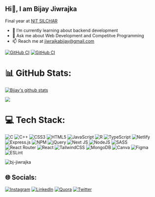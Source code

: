 ## Hi👋, I am Bijay Jiwrajka
Final year at [NIT SILCHAR](http://www.nits.ac.in/)

- 🌱 I’m currently learning about backend development
- 💬 Ask me about Web Development and Competitve Programming
- 📫 Reach me at jiwrajkabijay@gmail.com


[![GitHub CI](https://img.shields.io/badge/Codeforces-1378-yellowgreen)](https://codeforces.com/profile/bj_jiwrajka)
[![GitHub CI](https://img.shields.io/badge/Codechef-1704-blue)](https://www.codechef.com/users/bj_0304)
# 📊 GitHub Stats:

[![Bijay's github stats](https://github-readme-stats.vercel.app/api?username=bj-jiwrajka&count_private=true&show_icons=true&theme=radical&hide_rank=false)](https://github.com/anuraghazra/github-readme-stats)
<!-- ![](https://github-readme-stats.vercel.app/api?username=bj-jiwrajka&theme=dark&hide_border=false&include_all_commits=false&count_private=false)<br/> -->
![](https://github-readme-streak-stats.herokuapp.com/?user=bj-jiwrajka&theme=dark&hide_border=false)<br/>



# 💻 Tech Stack:
![C](https://img.shields.io/badge/c-%2300599C.svg?style=for-the-badge&logo=c&logoColor=white) ![C++](https://img.shields.io/badge/c++-%2300599C.svg?style=for-the-badge&logo=c%2B%2B&logoColor=white) ![CSS3](https://img.shields.io/badge/css3-%231572B6.svg?style=for-the-badge&logo=css3&logoColor=white) ![HTML5](https://img.shields.io/badge/html5-%23E34F26.svg?style=for-the-badge&logo=html5&logoColor=white) ![JavaScript](https://img.shields.io/badge/javascript-%23323330.svg?style=for-the-badge&logo=javascript&logoColor=%23F7DF1E) ![R](https://img.shields.io/badge/r-%23276DC3.svg?style=for-the-badge&logo=r&logoColor=white) ![TypeScript](https://img.shields.io/badge/typescript-%23007ACC.svg?style=for-the-badge&logo=typescript&logoColor=white) ![Netlify](https://img.shields.io/badge/netlify-%23000000.svg?style=for-the-badge&logo=netlify&logoColor=#00C7B7) ![Express.js](https://img.shields.io/badge/express.js-%23404d59.svg?style=for-the-badge&logo=express&logoColor=%2361DAFB) ![NPM](https://img.shields.io/badge/NPM-%23000000.svg?style=for-the-badge&logo=npm&logoColor=white) ![jQuery](https://img.shields.io/badge/jquery-%230769AD.svg?style=for-the-badge&logo=jquery&logoColor=white) ![Next JS](https://img.shields.io/badge/Next-black?style=for-the-badge&logo=next.js&logoColor=white) ![NodeJS](https://img.shields.io/badge/node.js-6DA55F?style=for-the-badge&logo=node.js&logoColor=white) ![SASS](https://img.shields.io/badge/SASS-hotpink.svg?style=for-the-badge&logo=SASS&logoColor=white) ![React Router](https://img.shields.io/badge/React_Router-CA4245?style=for-the-badge&logo=react-router&logoColor=white) ![React](https://img.shields.io/badge/react-%2320232a.svg?style=for-the-badge&logo=react&logoColor=%2361DAFB) ![TailwindCSS](https://img.shields.io/badge/tailwindcss-%2338B2AC.svg?style=for-the-badge&logo=tailwind-css&logoColor=white) ![MongoDB](https://img.shields.io/badge/MongoDB-%234ea94b.svg?style=for-the-badge&logo=mongodb&logoColor=white) ![Canva](https://img.shields.io/badge/Canva-%2300C4CC.svg?style=for-the-badge&logo=Canva&logoColor=white) 	![Figma](https://img.shields.io/badge/figma-%23F24E1E.svg?style=for-the-badge&logo=figma&logoColor=white) ![ESLint](https://img.shields.io/badge/ESLint-4B3263?style=for-the-badge&logo=eslint&logoColor=white)

<p><img align="center" src="https://github-readme-stats.vercel.app/api/top-langs?username=bj-jiwrajka&show_icons=true&locale=en&layout=compact" alt="bj-jiwrajka" /></p>

## 🌐 Socials:
[![Instagram](https://img.shields.io/badge/Instagram-%23E4405F.svg?logo=Instagram&logoColor=white)](https://instagram.com/bj_jiwrajka) [![LinkedIn](https://img.shields.io/badge/LinkedIn-%230077B5.svg?logo=linkedin&logoColor=white)](https://linkedin.com/in/bj_jiwrajka) [![Quora](https://img.shields.io/badge/Quora-%23B92B27.svg?logo=Quora&logoColor=white)](https://www.quora.com/profile/Bijay-Jiwrajka) [![Twitter](https://img.shields.io/badge/Twitter-%231DA1F2.svg?logo=Twitter&logoColor=white)](https://twitter.com/bj_jiwrajka) 

<!-- [![Top Langs](https://github-readme-stats.vercel.app/api/top-langs/?username=bj-jiwrajka)](https://github.com/anuraghazra/github-readme-stats)
 -->

